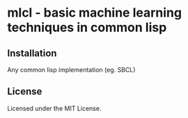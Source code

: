 # mlcl - basic machine learning techniques in common lisp

## Installation
Any common lisp implementation (eg. SBCL)

## License
Licensed under the MIT License.
